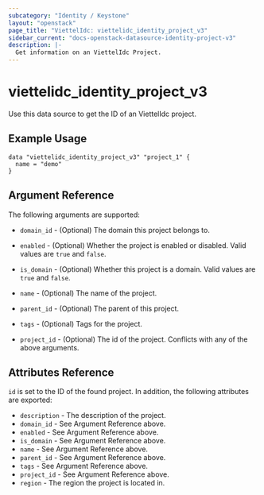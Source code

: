 ```yaml
---
subcategory: "Identity / Keystone"
layout: "openstack"
page_title: "ViettelIdc: viettelidc_identity_project_v3"
sidebar_current: "docs-openstack-datasource-identity-project-v3"
description: |-
  Get information on an ViettelIdc Project.
---
```


# viettelidc\_identity\_project\_v3

Use this data source to get the ID of an ViettelIdc project.

## Example Usage

```hcl
data "viettelidc_identity_project_v3" "project_1" {
  name = "demo"
}
```

## Argument Reference

The following arguments are supported:

* `domain_id` - (Optional) The domain this project belongs to.

* `enabled` - (Optional) Whether the project is enabled or disabled. Valid
  values are `true` and `false`.

* `is_domain` - (Optional) Whether this project is a domain. Valid values
  are `true` and `false`.

* `name` - (Optional) The name of the project.

* `parent_id` - (Optional) The parent of this project.

* `tags` - (Optional) Tags for the project.

* `project_id` - (Optional) The id of the project. Conflicts with any of the
  above arguments.

## Attributes Reference

`id` is set to the ID of the found project. In addition, the following attributes
are exported:

* `description` - The description of the project.
* `domain_id` - See Argument Reference above.
* `enabled` - See Argument Reference above.
* `is_domain` - See Argument Reference above.
* `name` - See Argument Reference above.
* `parent_id` - See Argument Reference above.
* `tags` - See Argument Reference above.
* `project_id` - See Argument Reference above.
* `region` - The region the project is located in.
